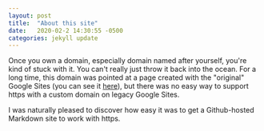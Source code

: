 ```yaml
---
layout: post
title:  "About this site"
date:   2020-02-2 14:30:55 -0500
categories: jekyll update
---
```

Once you own a domain, especially domain named after yourself, you're kind of stuck with it. You can't really just throw it back into the ocean. For a long time,
this domain was pointed at a page created with the "original" Google Sites (you can see it [here](https://sites.google.com/site/eddennisonbeta/)), but there was no easy way to support https with a custom domain on legacy Google Sites. 

I was naturally pleased to discover how easy it was to get a Github-hosted Markdown site to work with https.



